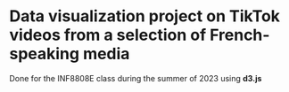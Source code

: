 # Data visualization project on TikTok videos from a selection of French-speaking media

Done for the INF8808E class during the summer of 2023 using **d3.js**
